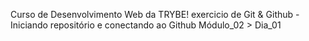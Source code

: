 Curso de Desenvolvimento Web da TRYBE!
exercicio de Git & Github - Iniciando repositório e conectando ao Github
Módulo_02 > Dia_01
